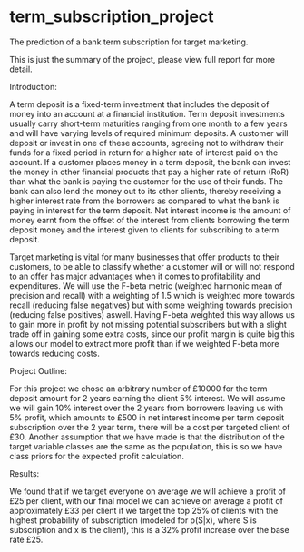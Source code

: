 # term_subscription_project
The prediction of a bank term subscription for target marketing.

This is just the summary of the project, please view full report for more detail.

Introduction:

A term deposit is a fixed-term investment that includes the deposit of money into an account at a financial institution. Term deposit investments usually carry short-term maturities ranging from one month to a few years and will have varying levels of required minimum deposits. A customer will deposit or invest in one of these accounts, agreeing not to withdraw their funds for a fixed period in return for a higher rate of interest paid on the account. If a customer places money in a term deposit, the bank can invest the money in other financial products that pay a higher rate of return (RoR) than what the bank is paying the customer for the use of their funds. The bank can also lend the money out to its other clients, thereby receiving a higher interest rate from the borrowers as compared to what the bank is paying in interest for the term deposit. Net interest income is the amount of money earnt from the offset of the interest from clients borrowing the term deposit money and the interest given to clients for subscribing to a term deposit.

Target marketing is vital for many businesses that offer products to their customers, to be able to classify whether a customer will or will not respond to an offer has major advantages when it comes to profitability and expenditures. We will use the F-beta metric (weighted harmonic mean of precision and recall) with a weighting of 
1.5 which is weighted more towards recall (reducing false negatives) but with some weighting towards precision (reducing false positives) aswell. Having F-beta weighted this way allows us to gain more in profit by not missing potential subscribers but with a slight trade off in gaining some extra costs, since our profit margin is quite big this allows our model to extract more profit than if we weighted F-beta more towards reducing costs.

Project Outline:

For this project we chose an arbitrary number of £10000 for the term deposit amount for 2 years earning the client 5% interest. We will assume we will gain 10% interest over the 2 years from borrowers leaving us with 5% profit, which amounts to £500 in net interest income per term deposit subscription over the 2 year term, there will be a cost per targeted client of £30. Another assumption that we have made is that the distribution of the target variable classes are the same as the population, this is so we have class priors for the expected profit calculation.

Results:

We found that if we target everyone on average we will achieve a profit of £25 per client, with our final model we can achieve on average a profit of approximately £33 per client if we target the top 25% of clients with the highest probability of subscription (modeled for p(S|x), where S is subscription and x is the client), this is a 32% profit increase over the base rate £25.

